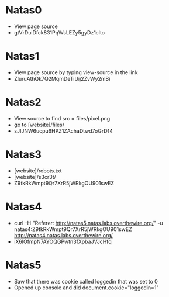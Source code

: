 # Natas0
* View page source
* gtVrDuiDfck831PqWsLEZy5gyDz1clto

# Natas1
* View page source by typing view-source in the link
* ZluruAthQk7Q2MqmDeTiUij2ZvWy2mBi

# Natas2
* View source to find src = files/pixel.png
* go to [website]/files/
* sJIJNW6ucpu6HPZ1ZAchaDtwd7oGrD14

# Natas3
* [website]/robots.txt
* [website]/s3cr3t/
* Z9tkRkWmpt9Qr7XrR5jWRkgOU901swEZ

# Natas4
* curl -H "Referer: http://natas5.natas.labs.overthewire.org/" -u natas4:Z9tkRkWmpt9Qr7XrR5jWRkgOU901swEZ http://natas4.natas.labs.overthewire.org/
* iX6IOfmpN7AYOQGPwtn3fXpbaJVJcHfq

# Natas5
* Saw that there was cookie called loggedin that was set to 0
* Opened up console and did document.cookie="loggedin=1"

